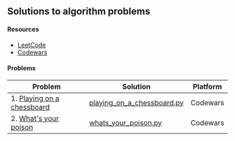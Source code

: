 ## Solutions to algorithm problems

#### Resources
- [LeetCode](https://leetcode.com/problemset/all/)
- [Codewars](https://www.codewars.com)

#### Problems
| Problem | Solution | Platform |
| --- | --- | --- |
| 1. [Playing on a chessboard](https://www.codewars.com/kata/55ab4f980f2d576c070000f4) | [playing_on_a_chessboard.py](solutions/playing_on_a_chessboard.py) | Codewars |
| 2. [What's your poison](https://www.codewars.com/kata/58c47a95e4eb57a5b9000094) | [whats_your_poison.py](solutions/whats_your_poison.py) | Codewars |
